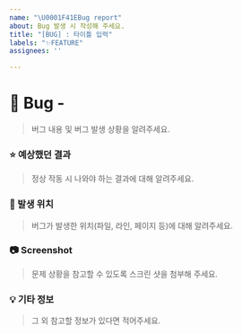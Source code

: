 ```yaml
---
name: "\U0001F41EBug report"
about: Bug 발생 시 작성해 주세요.
title: "[BUG] : 타이틀 입력"
labels: "✨FEATURE"
assignees: ''

---
```


# 🐞 Bug - <!--{ 버그 요약 }-->
> 버그 내용 및 버그 발생 상황을 알려주세요.
<!-- Ex. 로그아웃 버튼을 누르면 로그아웃이 안 되고 마이페이지로 넘어갑니다. -->


### ⭐ 예상했던 결과
> 정상 작동 시 나와야 하는 결과에 대해 알려주세요.


### 📍 발생 위치
> 버그가 발생한 위치(파일, 라인, 페이지 등)에 대해 알려주세요.


### 📷 Screenshot
> 문제 상황을 참고할 수 있도록 스크린 샷을 첨부해 주세요.


### 💡 기타 정보
> 그 외 참고할 정보가 있다면 적어주세요.
<!-- Ex. 프로그래밍 언어 버전, 크롬 브라우저, 참고 레퍼런스 등 -->
